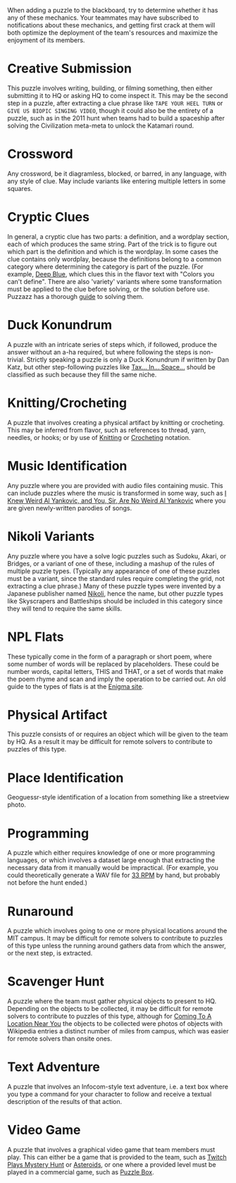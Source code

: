 When adding a puzzle to the blackboard, try to determine whether it has any of these mechanics. Your teammates may have
subscribed to notifications about these mechanics, and getting first crack at them will both optimize the deployment of
the team's resources and maximize the enjoyment of its members.

# Creative Submission

This puzzle involves writing, building, or filming something, then either submitting it to HQ or asking HQ to come
inspect it. This may be the second step in a puzzle, after extracting a clue phrase like `TAPE YOUR HEEL TURN` or
`GIVE US BIOPIC SINGING VIDEO`, though it could also be the entirety of a puzzle, such as in the 2011 hunt when teams
had to build a spaceship after solving the Civilization meta-meta to unlock the Katamari round.

# Crossword

Any crossword, be it diagramless, blocked, or barred, in any language, with any style of clue. May include variants
like entering multiple letters in some squares.

# Cryptic Clues

In general, a cryptic clue has two parts: a definition, and a wordplay section, each of which produces the same string.
Part of the trick is to figure out which part is the definition and which is the wordplay. In some cases the clue
contains only wordplay, because the definitions belong to a common category where determining the category is part of
the puzzle. (For example, [Deep Blue](https://www.mit.edu/~puzzle/2019/puzzle/deep_blue.html), which clues this in the
flavor text with "Colors you can't define". There are also 'variety' variants where some transformation must be applied
to the clue before solving, or the solution before use. Puzzazz has a thorough
[guide](http://www.puzzazz.com/how-to/cryptic-crosswords) to solving them.

# Duck Konundrum

A puzzle with an intricate series of steps which, if followed, produce the answer without an a-ha required, but where
following the steps is non-trivial. Strictly speaking a puzzle is only a Duck Konundrum if written by Dan Katz, but
other step-following puzzles like
[Tax... In... Space...](http://web.mit.edu/puzzle/www/2012/puzzles/into_the_woodstock/tax_in_space/) should be
classified as such because they fill the same niche.

# Knitting/Crocheting

A puzzle that involves creating a physical artifact by knitting or crocheting. This may be inferred from flavor, such
as references to thread, yarn, needles, or hooks; or by use of
[Knitting](https://knitfarious.com/how-to-read-knitting-stitch-patterns-knitters-guide/) or
[Crocheting](https://www.dummies.com/article/home-auto-hobbies/crafts/knitting-crocheting/common-international-crochet-symbols-and-crochet-stitch-abbreviations-193945)
notation.

# Music Identification

Any puzzle where you are provided with audio files containing music. This can include puzzles where the music is
transformed in some way, such as
[I Knew Weird Al Yankovic, and You, Sir, Are No Weird Al Yankovic](http://web.mit.edu/puzzle/www/2019/puzzle/i_knew_weird_al_yankovic_and_you_sir_are_no_weird_al_yankovic.html)
where you are given newly-written parodies of songs.

# Nikoli Variants

Any puzzle where you have a solve logic puzzles such as Sudoku, Akari, or Bridges, or a variant of one of these,
including a mashup of the rules of multiple puzzle types. (Typically any appearance of one of these puzzles must be a
variant, since the standard rules require completing the grid, not extracting a clue phrase.) Many of these puzzle
types were invented by a Japanese publisher named [Nikoli](http://www.nikoli.co.jp/en/puzzles/), hence the name, but
other puzzle types like Skyscrapers and Battleships should be included in this category since they will tend to require
the same skills.

# NPL Flats

These typically come in the form of a paragraph or short poem, where some number of words will be replaced by
placeholders. These could be number words, capital letters, THIS and THAT, or a set of words that make the poem rhyme
and scan and imply the operation to be carried out. An old guide to the types of flats is at the
[Enigma site](http://enigma.puzzlers.org/guide).

# Physical Artifact

This puzzle consists of or requires an object which will be given to the team by HQ. As a result it may be difficult
for remote solvers to contribute to puzzles of this type.

# Place Identification

Geoguessr-style identification of a location from something like a streetview photo.

# Programming

A puzzle which either requires knowledge of one or more programming languages, or which involves a dataset large enough
that extracting the necessary data from it manually would be impractical. (For example, you could theoretically
generate a WAV file for [33 RPM](http://web.mit.edu/puzzle/www/2018/full/puzzle/33_rpm.html) by hand, but probably not
before the hunt ended.)

# Runaround

A puzzle which involves going to one or more physical locations around the MIT campus. It may be difficult for remote
solvers to contribute to puzzles of this type unless the running around gathers data from which the answer, or the next
step, is extracted.

# Scavenger Hunt

A puzzle where the team must gather physical objects to present to HQ. Depending on the objects to be collected, it may
be difficult for remote solvers to contribute to puzzles of this type, although for
[Coming To A Location Near You](http://web.mit.edu/puzzle/www/2012/puzzles/william_s_bergman/coming_to_a_location_near_you/)
the objects to be collected were photos of objects with Wikipedia entries a distinct number of miles from campus, which
was easier for remote solvers than onsite ones.

# Text Adventure

A puzzle that involves an Infocom-style text adventure, i.e. a text box where you type a command for your character to
follow and receive a textual description of the results of that action.

# Video Game

A puzzle that involves a graphical video game that team members must play. This can either be a game that is provided
to the team, such as
[Twitch Plays Mystery Hunt](https://www.mit.edu/~puzzle/2018/full/puzzle/twitch_plays_mystery_hunt.html) or
[Asteroids](https://www.mit.edu/~puzzle/2018/full/puzzle/asteroids.html), or one where a provided level must be played
in a commercial game, such as [Puzzle Box](http://web.mit.edu/puzzle/www/2011/puzzles/civilization/puzzle_box/).
